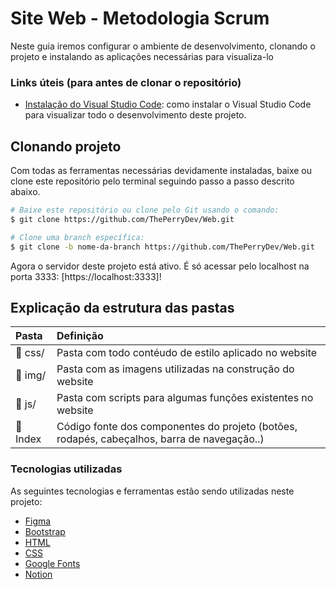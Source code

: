 # Site Web - Metodologia Scrum

Neste guia iremos configurar o ambiente de desenvolvimento, clonando o projeto e instalando as aplicações necessárias para visualiza-lo

### Links úteis (para antes de clonar o repositório)
- [Instalação do Visual Studio Code](https://www.youtube.com/watch?v=UForX7ehChM): como instalar o Visual Studio Code para visualizar todo o desenvolvimento deste projeto.

## Clonando projeto
Com todas as ferramentas necessárias devidamente instaladas, baixe ou clone este repositório pelo terminal seguindo passo a passo descrito abaixo.

```bash
# Baixe este repositório ou clone pelo Git usando o comando:
$ git clone https://github.com/ThePerryDev/Web.git

# Clone uma branch específica:
$ git clone -b nome-da-branch https://github.com/ThePerryDev/Web.git

```
Agora o servidor deste projeto está ativo. É só acessar pelo localhost na porta 3333: [https://localhost:3333]!


## Explicação da estrutura das pastas

| Pasta                             | Definição                                                                                         |
| :-------------------------------- | :------------------------------------------------------------------------------------------------ |
| :open_file_folder: css/           | Pasta com todo contéudo de estilo aplicado no website                                             |
| :open_file_folder: img/           | Pasta com as imagens utilizadas na construção do website                                          |
| :open_file_folder: js/            | Pasta com scripts para algumas funções existentes no website                                      |
| :open_file_folder: Index          | Código fonte dos componentes do projeto (botões, rodapés, cabeçalhos, barra de navegação..)       |


### Tecnologias utilizadas
As seguintes tecnologias e ferramentas estão sendo utilizadas neste projeto:

- [Figma](http://www.figma.com/)
- [Bootstrap](https://getbootstrap.com/)
- [HTML](https://www.w3.org/)
- [CSS](https://www.w3schools.com/css/default.asp)
- [Google Fonts](https://fonts.googleapis.com)
- [Notion](https://www.notion.so/52f1e4cb81264e8eb6413f959621c565?v=f25234adcdee4f579ec697287b86b268)
